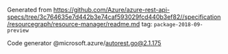 Generated from https://github.com/Azure/azure-rest-api-specs/tree/3c764635e7d442b3e74caf593029fcd440b3ef82//specification/resourcegraph/resource-manager/readme.md tag: `package-2018-09-preview`

Code generator @microsoft.azure/autorest.go@2.1.175


